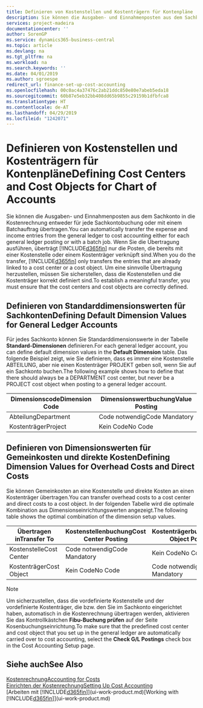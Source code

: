 ```yaml
---
title: Definieren von Kostenstellen und Kostenträgern für Kontenpläne | Microsoft Docs
description: Sie können die Ausgaben- und Einnahmenposten aus dem Sachkonto in die Kostenrechnung entweder für jede Sachkontobuchung oder mit einem Batchauftrag übertragen. Wenn Sie die Übertragung ausführen, überträgt das System nur die Posten, die bereits mit einer Kostenstelle oder einem Kostenträger verknüpft sind. Um eine sinnvolle Übertragung herzustellen, müssen Sie sicherstellen, dass die Kostenstellen und die Kostenträger korrekt definiert sind.
services: project-madeira
documentationcenter: ''
author: SorenGP
ms.service: dynamics365-business-central
ms.topic: article
ms.devlang: na
ms.tgt_pltfrm: na
ms.workload: na
ms.search.keywords: ''
ms.date: 04/01/2019
ms.author: sgroespe
redirect_url: finance-set-up-cost-accounting
ms.openlocfilehash: 00c0ac4a37476c2ab21ddc850e80e7abeb5eda18
ms.sourcegitcommit: 60b87e5eb32bb408dd65b9855c29159b1dfbfca8
ms.translationtype: HT
ms.contentlocale: de-AT
ms.lasthandoff: 04/29/2019
ms.locfileid: "1242071"
---
```

# <a name="defining-cost-centers-and-cost-objects-for-chart-of-accounts"></a><span data-ttu-id="1974b-105">Definieren von Kostenstellen und Kostenträgern für Kontenpläne</span><span class="sxs-lookup"><span data-stu-id="1974b-105">Defining Cost Centers and Cost Objects for Chart of Accounts</span></span>
<span data-ttu-id="1974b-106">Sie können die Ausgaben- und Einnahmenposten aus dem Sachkonto in die Kostenrechnung entweder für jede Sachkontobuchung oder mit einem Batchauftrag übertragen.</span><span class="sxs-lookup"><span data-stu-id="1974b-106">You can automatically transfer the expense and income entries from the general ledger to cost accounting either for each general ledger posting or with a batch job.</span></span> <span data-ttu-id="1974b-107">Wenn Sie die Übertragung ausführen, überträgt [!INCLUDE[d365fin](includes/d365fin_md.md)] nur die Posten, die bereits mit einer Kostenstelle oder einem Kostenträger verknüpft sind.</span><span class="sxs-lookup"><span data-stu-id="1974b-107">When you do the transfer, [!INCLUDE[d365fin](includes/d365fin_md.md)] only transfers the entries that are already linked to a cost center or a cost object.</span></span> <span data-ttu-id="1974b-108">Um eine sinnvolle Übertragung herzustellen, müssen Sie sicherstellen, dass die Kostenstellen und die Kostenträger korrekt definiert sind.</span><span class="sxs-lookup"><span data-stu-id="1974b-108">To establish a meaningful transfer, you must ensure that the cost centers and cost objects are correctly defined.</span></span>  

## <a name="defining-default-dimension-values-for-general-ledger-accounts"></a><span data-ttu-id="1974b-109">Definieren von Standarddimensionswerten für Sachkonten</span><span class="sxs-lookup"><span data-stu-id="1974b-109">Defining Default Dimension Values for General Ledger Accounts</span></span>  
<span data-ttu-id="1974b-110">Für jedes Sachkonto können Sie Standarddimensionswerte in der Tabelle **Standard-Dimensionen** definieren.</span><span class="sxs-lookup"><span data-stu-id="1974b-110">For each general ledger account, you can define default dimension values in the **Default Dimension** table.</span></span> <span data-ttu-id="1974b-111">Das folgende Beispiel zeigt, wie Sie definieren, dass es immer eine Kostenstelle ABTEILUNG, aber nie einen Kostenträger PROJEKT geben soll, wenn Sie auf ein Sachkonto buchen.</span><span class="sxs-lookup"><span data-stu-id="1974b-111">The following example shows how to define that there should always be a DEPARTMENT cost center, but never be a PROJECT cost object when posting to a general ledger account.</span></span>  

|<span data-ttu-id="1974b-112">**Dimensionscode**</span><span class="sxs-lookup"><span data-stu-id="1974b-112">**Dimension Code**</span></span>|<span data-ttu-id="1974b-113">**Dimensionswertbuchung**</span><span class="sxs-lookup"><span data-stu-id="1974b-113">**Value Posting**</span></span>|  
|------------------------------------------|-----------------------------------------|  
|<span data-ttu-id="1974b-114">Abteilung</span><span class="sxs-lookup"><span data-stu-id="1974b-114">Department</span></span>|<span data-ttu-id="1974b-115">Code notwendig</span><span class="sxs-lookup"><span data-stu-id="1974b-115">Code Mandatory</span></span>|  
|<span data-ttu-id="1974b-116">Kostenträger</span><span class="sxs-lookup"><span data-stu-id="1974b-116">Project</span></span>|<span data-ttu-id="1974b-117">Kein Code</span><span class="sxs-lookup"><span data-stu-id="1974b-117">No Code</span></span>|  

## <a name="defining-dimension-values-for-overhead-costs-and-direct-costs"></a><span data-ttu-id="1974b-118">Definieren von Dimensionswerten für Gemeinkosten und direkte Kosten</span><span class="sxs-lookup"><span data-stu-id="1974b-118">Defining Dimension Values for Overhead Costs and Direct Costs</span></span>  
 <span data-ttu-id="1974b-119">Sie können Gemeinkosten an eine Kostenstelle und direkte Kosten an einen Kostenträger übertragen.</span><span class="sxs-lookup"><span data-stu-id="1974b-119">You can transfer overhead costs to a cost center and direct costs to a cost object.</span></span> <span data-ttu-id="1974b-120">In der folgenden Tabelle wird die optimale Kombination aus Dimensionseinrichtungswerten angezeigt.</span><span class="sxs-lookup"><span data-stu-id="1974b-120">The following table shows the optimal combination of the dimension setup values.</span></span>  

|<span data-ttu-id="1974b-121">Übertragen in</span><span class="sxs-lookup"><span data-stu-id="1974b-121">Transfer To</span></span>|<span data-ttu-id="1974b-122">Kostenstellenbuchung</span><span class="sxs-lookup"><span data-stu-id="1974b-122">Cost Center Posting</span></span>|<span data-ttu-id="1974b-123">Kostenträgerbuchung</span><span class="sxs-lookup"><span data-stu-id="1974b-123">Cost Object Posting</span></span>|  
|-----------------|-------------------------|-------------------------|  
|<span data-ttu-id="1974b-124">Kostenstelle</span><span class="sxs-lookup"><span data-stu-id="1974b-124">Cost Center</span></span>|<span data-ttu-id="1974b-125">Code notwendig</span><span class="sxs-lookup"><span data-stu-id="1974b-125">Code Mandatory</span></span>|<span data-ttu-id="1974b-126">Kein Code</span><span class="sxs-lookup"><span data-stu-id="1974b-126">No Code</span></span>|  
|<span data-ttu-id="1974b-127">Kostenträger</span><span class="sxs-lookup"><span data-stu-id="1974b-127">Cost Object</span></span>|<span data-ttu-id="1974b-128">Kein Code</span><span class="sxs-lookup"><span data-stu-id="1974b-128">No Code</span></span>|<span data-ttu-id="1974b-129">Code notwendig</span><span class="sxs-lookup"><span data-stu-id="1974b-129">Code Mandatory</span></span>|  

> [!NOTE]  
>  <span data-ttu-id="1974b-130">Um sicherzustellen, dass die vordefinierte Kostenstelle und der vordefinierte Kostenträger, die bzw. den Sie im Sachkonto eingerichtet haben, automatisch in die Kostenrechnung übertragen werden, aktivieren Sie das Kontrollkästchen **Fibu-Buchung prüfen** auf der Seite Kosenbuchungseinrichtung.</span><span class="sxs-lookup"><span data-stu-id="1974b-130">To make sure that the predefined cost center and cost object that you set up in the general ledger are automatically carried over to cost accounting, select the **Check G/L Postings** check box in the Cost Accounting Setup page.</span></span>  

## <a name="see-also"></a><span data-ttu-id="1974b-131">Siehe auch</span><span class="sxs-lookup"><span data-stu-id="1974b-131">See Also</span></span>  
[<span data-ttu-id="1974b-132">Kostenrechnung</span><span class="sxs-lookup"><span data-stu-id="1974b-132">Accounting for Costs</span></span>](finance-manage-cost-accounting.md)  
[<span data-ttu-id="1974b-133">Einrichten der Kostenrechnung</span><span class="sxs-lookup"><span data-stu-id="1974b-133">Setting Up Cost Accounting</span></span>](finance-set-up-cost-accounting.md)  
<span data-ttu-id="1974b-134">[Arbeiten mit [!INCLUDE[d365fin](includes/d365fin_md.md)]](ui-work-product.md)</span><span class="sxs-lookup"><span data-stu-id="1974b-134">[Working with [!INCLUDE[d365fin](includes/d365fin_md.md)]](ui-work-product.md)</span></span>
